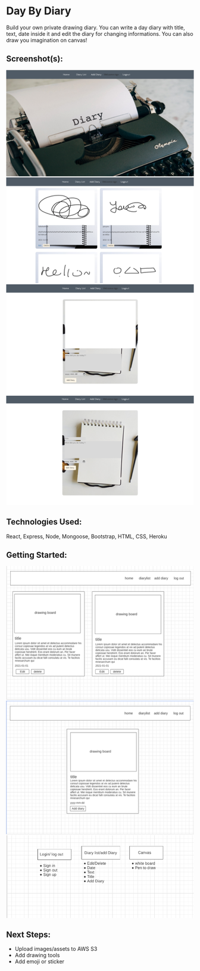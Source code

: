 # Day By Diary

Build your own private drawing diary. You can write a day diary with title, text, date inside it and edit the diary for changing informations. You can also draw you imagination on canvas! 

## Screenshot(s):
![main page](public/images/main.jpg)
![list page](public/images/list.jpg)
![add page](public/images/add.jpg)
![edit page](public/images/edit.jpg)



## Technologies Used:

React, Express, Node, Mongoose, Bootstrap, HTML, CSS, Heroku

## Getting Started:

![wireframeList](public/images/wireframe1.jpg)
![wireframeAdd](public/images/wirefram2.jpg)
![Trello](public/images/Readme.jpg)

## Next Steps:

- Upload images/assets to AWS S3
- Add drawing tools
- Add emoji or sticker 

